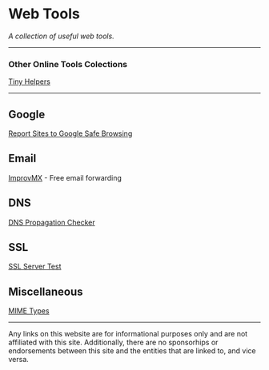 # Web Tools
*A collection of useful web tools.*

---

### Other Online Tools Colections

[Tiny Helpers](https://tiny-helpers.dev/)

---

## Google

[Report Sites to Google Safe Browsing](https://support.google.com/websearch/contact/safe_browsing)

## Email

[ImprovMX](https://improvmx.com/) - Free email forwarding

## DNS
[DNS Propagation Checker](https://dnsmap.io/)

## SSL
[SSL Server Test](https://www.ssllabs.com/ssltest/)

## Miscellaneous
[MIME Types](https://mimetype.io/)

---

Any links on this website are for informational purposes only and are not affiliated with this site. Additionally, there are no sponsorhips or endorsements between this site and the entities that are linked to, and vice versa.
